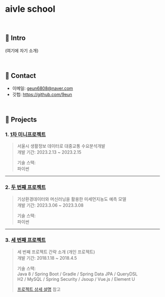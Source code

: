 # aivle school

</br>

## :pushpin: Intro
(여기에 자기 소개)

</br>

## :pushpin: Contact
- 이메일: geun6808@naver.com 
- 깃헙: https://github.com/9eun
</br>

## :pushpin: Projects
### 1. [1차 미니프로젝트](https://github.com/9eun/aivle3th/blob/main/1%EC%B0%A8%20%EB%AF%B8%EB%8B%88%ED%94%84%EB%A1%9C%EC%A0%9D%ED%8A%B8/project.md)
>서울시 생활정보 데이터로 대중교통 수요분석개발                
>개발 기간: 2023.2.13 ~ 2023.2.15
>  
>기술 스택:  
> 파이썬
---


### 2. [두 번째 프로젝트](https://github.com/9eun/aivle3th/blob/main/2%EC%B0%A8%20%EB%AF%B8%EB%8B%88%ED%94%84%EB%A1%9C%EC%A0%9D%ED%8A%B8/project.md)
>기상환경데이터와 머신러닝을 활용한 미세먼지농도 예측 모델        
>개발 기간: 2023.3.06 ~ 2023.3.08
>  
>기술 스택:  
> 파이썬

---

### 3. [세 번째 프로젝트]()
>세 번째 프로젝트 간략 소개  (개인 프로젝트)  
>개발 기간: 2018.1.18 ~ 2018.4.5  
>  
>기술 스택:  
>Java 8 / Spring Boot / Gradle / Spring Data JPA / QueryDSL  
>H2 / MySQL / Spring Security / Jsoup / Vue.js / Element U  
>  
>[프로젝트 상세 설명](https://github.com/Integerous/goQuality) 참고
